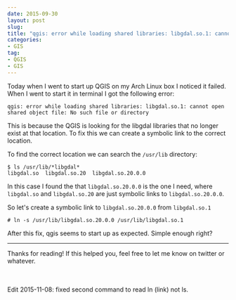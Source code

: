 ```yaml
---
date: 2015-09-30
layout: post
slug: 
title: "qgis: error while loading shared libraries: libgdal.so.1: cannot open shared object file: No such file or directory"
categories:
- GIS
tag:
- QGIS
- GIS
---
```


Today when I went to start up QGIS on my Arch Linux box I noticed it failed. When I went to start it in terminal I got the following error:

    qgis: error while loading shared libraries: libgdal.so.1: cannot open shared object file: No such file or directory

This is because the QGIS is looking for the libgdal libraries that no longer exist at that location. To fix this we can create a symbolic link to the correct location.

To find the correct location we can search the ```/usr/lib``` directory:

~~~
$ ls /usr/lib/*libgdal*
libgdal.so  libgdal.so.20  libgdal.so.20.0.0
~~~

In this case I found the that ```libgdal.so.20.0.0``` is the one I need, where ```libgdal.so``` and ```libgdal.so.20``` are just symbolic links to ```libgdal.so.20.0.0```.

So let's create a symbolic link to ```libgdal.so.20.0.0``` from ```libgdal.so.1```

~~~
# ln -s /usr/lib/libgdal.so.20.0.0 /usr/lib/libgdal.so.1
~~~

After this fix, qgis seems to start up as expected. Simple enough right?

---

Thanks for reading! If this helped you, feel free to let me know on twitter or whatever.

<br><br>
Edit 2015-11-08: fixed second command to read ln (link) not ls.
